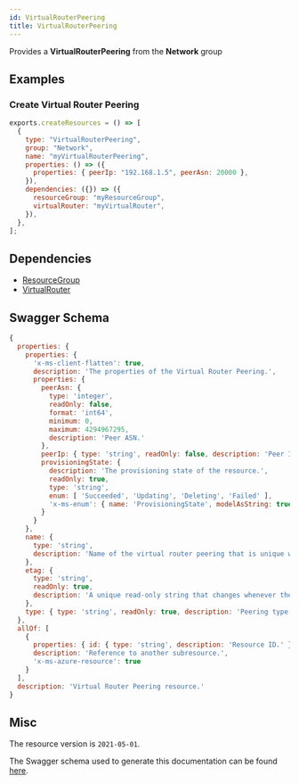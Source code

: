 ```yaml
---
id: VirtualRouterPeering
title: VirtualRouterPeering
---
```

Provides a **VirtualRouterPeering** from the **Network** group
## Examples
### Create Virtual Router Peering
```js
exports.createResources = () => [
  {
    type: "VirtualRouterPeering",
    group: "Network",
    name: "myVirtualRouterPeering",
    properties: () => ({
      properties: { peerIp: "192.168.1.5", peerAsn: 20000 },
    }),
    dependencies: ({}) => ({
      resourceGroup: "myResourceGroup",
      virtualRouter: "myVirtualRouter",
    }),
  },
];

```
## Dependencies
- [ResourceGroup](../Resources/ResourceGroup.md)
- [VirtualRouter](../Network/VirtualRouter.md)
## Swagger Schema
```js
{
  properties: {
    properties: {
      'x-ms-client-flatten': true,
      description: 'The properties of the Virtual Router Peering.',
      properties: {
        peerAsn: {
          type: 'integer',
          readOnly: false,
          format: 'int64',
          minimum: 0,
          maximum: 4294967295,
          description: 'Peer ASN.'
        },
        peerIp: { type: 'string', readOnly: false, description: 'Peer IP.' },
        provisioningState: {
          description: 'The provisioning state of the resource.',
          readOnly: true,
          type: 'string',
          enum: [ 'Succeeded', 'Updating', 'Deleting', 'Failed' ],
          'x-ms-enum': { name: 'ProvisioningState', modelAsString: true }
        }
      }
    },
    name: {
      type: 'string',
      description: 'Name of the virtual router peering that is unique within a virtual router.'
    },
    etag: {
      type: 'string',
      readOnly: true,
      description: 'A unique read-only string that changes whenever the resource is updated.'
    },
    type: { type: 'string', readOnly: true, description: 'Peering type.' }
  },
  allOf: [
    {
      properties: { id: { type: 'string', description: 'Resource ID.' } },
      description: 'Reference to another subresource.',
      'x-ms-azure-resource': true
    }
  ],
  description: 'Virtual Router Peering resource.'
}
```
## Misc
The resource version is `2021-05-01`.

The Swagger schema used to generate this documentation can be found [here](https://github.com/Azure/azure-rest-api-specs/tree/main/specification/network/resource-manager/Microsoft.Network/stable/2021-05-01/virtualRouter.json).

